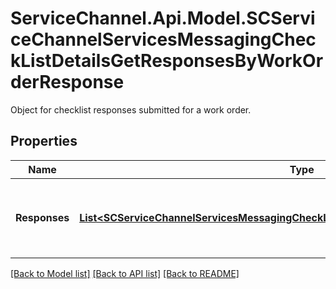 # ServiceChannel.Api.Model.SCServiceChannelServicesMessagingCheckListDetailsGetResponsesByWorkOrderResponse
Object for checklist responses submitted for a work order.

## Properties

Name | Type | Description | Notes
------------ | ------------- | ------------- | -------------
**Responses** | [**List&lt;SCServiceChannelServicesMessagingCheckListDetailsCheckListResponseExtended&gt;**](SCServiceChannelServicesMessagingCheckListDetailsCheckListResponseExtended.md) | Responses to checklist questions submitted for a work order. | [optional] 

[[Back to Model list]](../README.md#documentation-for-models) [[Back to API list]](../README.md#documentation-for-api-endpoints) [[Back to README]](../README.md)

